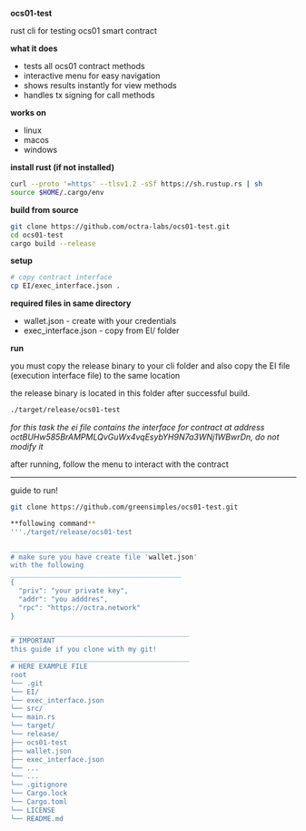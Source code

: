 **ocs01-test**

rust cli for testing ocs01 smart contract

**what it does**

-   tests all ocs01 contract methods
-   interactive menu for easy navigation
-   shows results instantly for view methods
-   handles tx signing for call methods

**works on**

-   linux
-   macos
-   windows

**install rust (if not installed)**

```bash
curl --proto '=https' --tlsv1.2 -sSf https://sh.rustup.rs | sh
source $HOME/.cargo/env
```

**build from source**

```bash
git clone https://github.com/octra-labs/ocs01-test.git
cd ocs01-test
cargo build --release
```

**setup**

```bash
# copy contract interface
cp EI/exec_interface.json .
```

**required files in same directory**

-   wallet.json - create with your credentials
-   exec_interface.json - copy from EI/ folder

**run**

you must copy the release binary to your cli folder and also copy the EI file (execution interface file) to the same location 

the release binary is located in this folder after successful build. 
```bash
./target/release/ocs01-test
```

*for this task the ei file contains the interface for contract at address octBUHw585BrAMPMLQvGuWx4vqEsybYH9N7a3WNj1WBwrDn, do not modify it*

after running, follow the menu to interact with the contract

__________________________________________
guide to run!

```bash
git clone https://github.com/greensimples/ocs01-test.git

**following command**
'''./target/release/ocs01-test

__________________________________________
# make sure you have create file 'wallet.json'
with the following
__________________________________________
{
  "priv": "your private key",
  "addr": "you adddres",
  "rpc": "https://octra.network"
}

____________________________________________
# IMPORTANT
this guide if you clone with my git!
____________________________________________
# HERE EXAMPLE FILE
root
└── .git
└── EI/
└── exec_interface.json
└── src/
└── main.rs
└── target/
└── release/
├── ocs01-test
├── wallet.json
├── exec_interface.json
└── ...
└── ...
└── .gitignore
└── Cargo.lock
└── Cargo.toml
└── LICENSE
└── README.md
